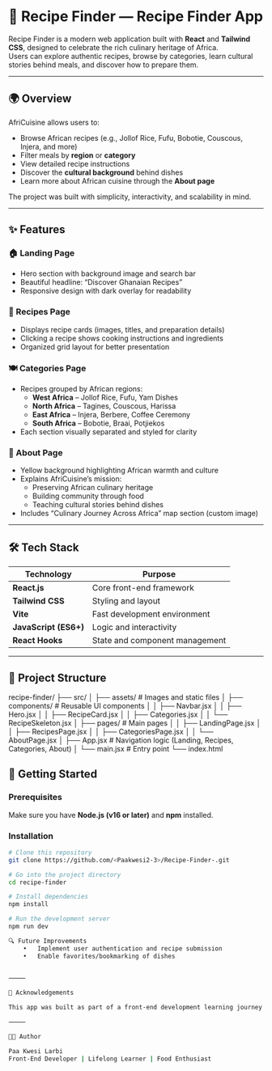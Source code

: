 # 🍲 Recipe Finder — Recipe Finder App

Recipe Finder is a modern web application built with **React** and **Tailwind CSS**, designed to celebrate the rich culinary heritage of Africa.  
Users can explore authentic recipes, browse by categories, learn cultural stories behind meals, and discover how to prepare them.

---

## 🌍 Overview

AfriCuisine allows users to:
- Browse African recipes (e.g., Jollof Rice, Fufu, Bobotie, Couscous, Injera, and more)
- Filter meals by **region** or **category**
- View detailed recipe instructions
- Discover the **cultural background** behind dishes
- Learn more about African cuisine through the **About page**

The project was built with simplicity, interactivity, and scalability in mind.

---

## ✨ Features

### 🏠 Landing Page
- Hero section with background image and search bar  
- Beautiful headline: “Discover Ghanaian Recipes”  
- Responsive design with dark overlay for readability  

### 🍛 Recipes Page
- Displays recipe cards (images, titles, and preparation details)
- Clicking a recipe shows cooking instructions and ingredients  
- Organized grid layout for better presentation  

### 🍽️ Categories Page
- Recipes grouped by African regions:
  - **West Africa** – Jollof Rice, Fufu, Yam Dishes  
  - **North Africa** – Tagines, Couscous, Harissa  
  - **East Africa** – Injera, Berbere, Coffee Ceremony  
  - **South Africa** – Bobotie, Braai, Potjiekos  
- Each section visually separated and styled for clarity

### 📖 About Page
- Yellow background highlighting African warmth and culture  
- Explains AfriCuisine’s mission:
  - Preserving African culinary heritage  
  - Building community through food  
  - Teaching cultural stories behind dishes  
- Includes “Culinary Journey Across Africa” map section (custom image)  

---

## 🛠️ Tech Stack

| Technology | Purpose |
|-------------|----------|
| **React.js** | Core front-end framework |
| **Tailwind CSS** | Styling and layout |
| **Vite** | Fast development environment |
| **JavaScript (ES6+)** | Logic and interactivity |
| **React Hooks** | State and component management |

---

## 📂 Project Structure
recipe-finder/
├── src/
│   ├── assets/               # Images and static files
│   ├── components/           # Reusable UI components
│   │   ├── Navbar.jsx
│   │   ├── Hero.jsx
│   │   ├── RecipeCard.jsx
│   │   ├── Categories.jsx
│   │   └── RecipeSkeleton.jsx
│   ├── pages/                # Main pages
│   │   ├── LandingPage.jsx
│   │   ├── RecipesPage.jsx
│   │   ├── CategoriesPage.jsx
│   │   └── AboutPage.jsx
│   ├── App.jsx               # Navigation logic (Landing, Recipes, Categories, About)
│   └── main.jsx              # Entry point
└── index.html


## 🚀 Getting Started

### Prerequisites
Make sure you have **Node.js (v16 or later)** and **npm** installed.

### Installation

```bash
# Clone this repository
git clone https://github.com/<Paakwesi2-3>/Recipe-Finder-.git

# Go into the project directory
cd recipe-finder

# Install dependencies
npm install

# Run the development server
npm run dev

🔍 Future Improvements
	•	Implement user authentication and recipe submission
	•	Enable favorites/bookmarking of dishes
	

⸻

🙌 Acknowledgements

This app was built as part of a front-end development learning journey with ALX.

⸻

🧑‍💻 Author

Paa Kwesi Larbi
Front-End Developer | Lifelong Learner | Food Enthusiast